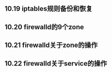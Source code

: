 ## 10.19 iptables规则备份和恢复



## 10.20 firewalld的9个zone



## 10.21 firewalld关于zone的操作



## 10.22 firewalld关于service的操作


